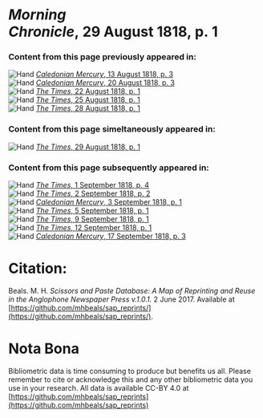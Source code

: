 # *Morning Chronicle*, 29 August 1818, p. 1  
  
### Content from this page previously appeared in:  
![Hand](http://scissorsandpaste.net/wp-content/uploads/2017/06/smallhandpointer.png) [*Caledonian Mercury*, 13 August 1818, p. 3](https://mhbeals.github.io/sap_html/Caledonian-Mercury/Caledonian-Mercury-13-August-1818-p-3)  
![Hand](http://scissorsandpaste.net/wp-content/uploads/2017/06/smallhandpointer.png) [*Caledonian Mercury*, 20 August 1818, p. 3](https://mhbeals.github.io/sap_html/Caledonian-Mercury/Caledonian-Mercury-20-August-1818-p-3)  
![Hand](http://scissorsandpaste.net/wp-content/uploads/2017/06/smallhandpointer.png) [*The Times*, 22 August 1818, p. 1](https://mhbeals.github.io/sap_html/The-Times/The-Times-22-August-1818-p-1)  
![Hand](http://scissorsandpaste.net/wp-content/uploads/2017/06/smallhandpointer.png) [*The Times*, 25 August 1818, p. 1](https://mhbeals.github.io/sap_html/The-Times/The-Times-25-August-1818-p-1)  
![Hand](http://scissorsandpaste.net/wp-content/uploads/2017/06/smallhandpointer.png) [*The Times*, 28 August 1818, p. 1](https://mhbeals.github.io/sap_html/The-Times/The-Times-28-August-1818-p-1)  
  
### Content from this page simeltaneously appeared in:  
![Hand](http://scissorsandpaste.net/wp-content/uploads/2017/06/smallhandpointer.png) [*The Times*, 29 August 1818, p. 1](https://mhbeals.github.io/sap_html/The-Times/The-Times-29-August-1818-p-1)  
  
### Content from this page subsequently appeared in:  
![Hand](http://scissorsandpaste.net/wp-content/uploads/2017/06/smallhandpointer.png) [*The Times*, 1 September 1818, p. 4](https://mhbeals.github.io/sap_html/The-Times/The-Times-1-September-1818-p-4)  
![Hand](http://scissorsandpaste.net/wp-content/uploads/2017/06/smallhandpointer.png) [*The Times*, 2 September 1818, p. 2](https://mhbeals.github.io/sap_html/The-Times/The-Times-2-September-1818-p-2)  
![Hand](http://scissorsandpaste.net/wp-content/uploads/2017/06/smallhandpointer.png) [*Caledonian Mercury*, 3 September 1818, p. 1](https://mhbeals.github.io/sap_html/Caledonian-Mercury/Caledonian-Mercury-3-September-1818-p-1)  
![Hand](http://scissorsandpaste.net/wp-content/uploads/2017/06/smallhandpointer.png) [*The Times*, 5 September 1818, p. 1](https://mhbeals.github.io/sap_html/The-Times/The-Times-5-September-1818-p-1)  
![Hand](http://scissorsandpaste.net/wp-content/uploads/2017/06/smallhandpointer.png) [*The Times*, 9 September 1818, p. 1](https://mhbeals.github.io/sap_html/The-Times/The-Times-9-September-1818-p-1)  
![Hand](http://scissorsandpaste.net/wp-content/uploads/2017/06/smallhandpointer.png) [*The Times*, 12 September 1818, p. 1](https://mhbeals.github.io/sap_html/The-Times/The-Times-12-September-1818-p-1)  
![Hand](http://scissorsandpaste.net/wp-content/uploads/2017/06/smallhandpointer.png) [*Caledonian Mercury*, 17 September 1818, p. 3](https://mhbeals.github.io/sap_html/Caledonian-Mercury/Caledonian-Mercury-17-September-1818-p-3)  


# Citation: 

Beals. M. H. *Scissors and Paste Database: A Map of Reprinting and Reuse in the Anglophone Newspaper Press v.1.0.1.* 2 June 2017. Available at [https://github.com/mhbeals/sap_reprints/](https://github.com/mhbeals/sap_reprints/). 

# Nota Bona

Bibliometric data is time consuming to produce but benefits us all. Please remember to cite or acknowledge this and any other bibliometric data you use in your research. All data is available CC-BY 4.0 at [https://github.com/mhbeals/sap_reprints](https://github.com/mhbeals/sap_reprints)